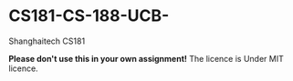 # CS181-CS-188-UCB-
Shanghaitech CS181


__Please don't use this in your own assignment!__ The licence is Under MIT licence.
